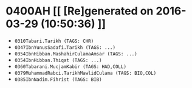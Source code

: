 # 0400AH [[ [Re]generated on 2016-03-29 (10:50:36) ]]

* `0310Tabari.Tarikh (TAGS: CHR)`
* `0347IbnYunusSadafi.Tarikh (TAGS: ...)`
* `0354IbnHibban.MashahirCulamaAmsar (TAGS: ...)`
* `0354IbnHibban.Thiqat (TAGS: ...)`
* `0360Tabarani.MucjamKabir (TAGS: HAD,COLL)`
* `0379MuhammadRabci.TarikhMawlidCulama (TAGS: BIO,COL)`
* `0385IbnNadim.Fihrist (TAGS: BIB)`
